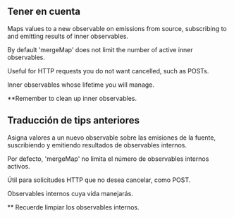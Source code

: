 ## Tener en cuenta

Maps values to a new observable on emissions from source, subscribing to and emitting results of inner observables.

By default 'mergeMap' does not limit the number of active inner observables.

Useful for HTTP requests you do not want cancelled, such as POSTs.

Inner observables whose lifetime you will manage.

**Remember to clean up inner observables.

## Traducción de tips anteriores

Asigna valores a un nuevo observable sobre las emisiones de la fuente, suscribiendo y emitiendo resultados de observables internos.

Por defecto, 'mergeMap' no limita el número de observables internos activos.

Útil para solicitudes HTTP que no desea cancelar, como POST.

Observables internos cuya vida manejarás.

** Recuerde limpiar los observables internos.


